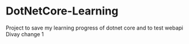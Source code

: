 # DotNetCore-Learning
Project to save my learning progress of dotnet core and to test webapi
Divay change 1